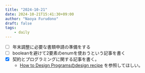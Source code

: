 ```yaml
---
title: "2024-10-21"
date: 2024-10-21T15:41:30+09:00
author: "Naoya Furudono"
draft: false
tags:
    - daily
---
```


- [ ] 年末調整に必要な書類申請の準備をする
- [ ] booleanを避けて2要素のenumを使おうという記事を書く
- [x] 契約とプログラミングに関する記事を書く。
  - [How to Design Programsのdesign recipe](https://htdp.org/2024-8-20/Book/part_preface.html#(part._sec~3asystematic-design)) を参照してほしい。
